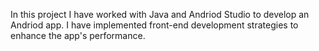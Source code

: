 In this project I have worked with Java and Andriod Studio to develop an Andriod app. I have implemented front-end development strategies to enhance the app's performance. 
